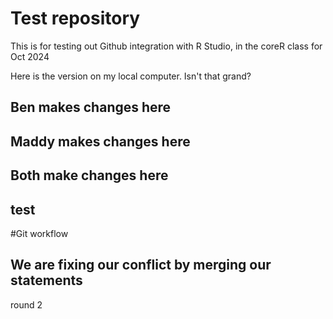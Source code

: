 # Test repository

This is for testing out Github integration with R Studio, in the coreR class for Oct 2024

Here is the version on my local computer. Isn't that grand?

## Ben makes changes here

## Maddy makes changes here

## Both make changes here

## test
#Git workflow


## We are fixing our conflict by merging our statements
round 2
